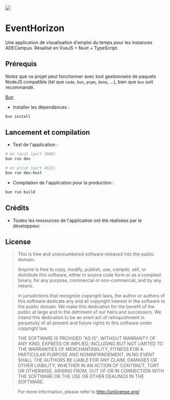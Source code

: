![](https://horizon.blahaj.land/images/logo.svg)

# EventHorizon

Une application de visualisation d'emploi du temps pour les instances ADECampus.
Résalisé en VueJS + Nuxt + TypeScript.

## Prérequis

Notez que ce projet peut fonctionner avec tout gestionnaire de paquets NodeJS compatible (tel que `node`, `bun`, `pnpm`, `deno`, ...), bien que `bun` soit recommandé.

<span style="text-align: center">[Bun](https://bun.sh/)</span>

- Installer les dépendances :

```bash
bun install
```

## Lancement et compilation

- Test de l'application :

```bash
# en local (port 3000)
bun run dev

# en privé (port 4625)
bun run dev:host
```

- Compilation de l'application pour la production :

```bash
bun run build
```

## Crédits

- Toutes les ressources de l'application ont été réalisées par le développeur.

## License

> This is free and unencumbered software released into the public domain.

> Anyone is free to copy, modify, publish, use, compile, sell, or
> distribute this software, either in source code form or as a compiled
> binary, for any purpose, commercial or non-commercial, and by any
> means.

> In jurisdictions that recognize copyright laws, the author or authors
> of this software dedicate any and all copyright interest in the
> software to the public domain. We make this dedication for the benefit
> of the public at large and to the detriment of our heirs and
> successors. We intend this dedication to be an overt act of
> relinquishment in perpetuity of all present and future rights to this
> software under copyright law.

> THE SOFTWARE IS PROVIDED "AS IS", WITHOUT WARRANTY OF ANY KIND,
> EXPRESS OR IMPLIED, INCLUDING BUT NOT LIMITED TO THE WARRANTIES OF
> MERCHANTABILITY, FITNESS FOR A PARTICULAR PURPOSE AND NONINFRINGEMENT.
> IN NO EVENT SHALL THE AUTHORS BE LIABLE FOR ANY CLAIM, DAMAGES OR
> OTHER LIABILITY, WHETHER IN AN ACTION OF CONTRACT, TORT OR OTHERWISE,
> ARISING FROM, OUT OF OR IN CONNECTION WITH THE SOFTWARE OR THE USE OR
> OTHER DEALINGS IN THE SOFTWARE.

> For more information, please refer to <http://unlicense.org/>
